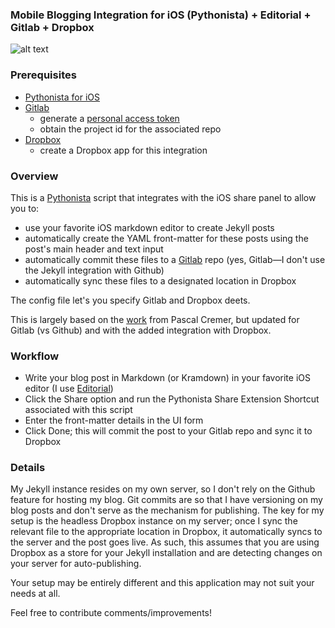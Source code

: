 ### Mobile Blogging Integration for iOS (Pythonista) + Editorial + Gitlab + Dropbox

![alt text](https://img.shields.io/badge/Python-3.6-blue.svg "Python 3.6")

### Prerequisites
* [Pythonista for iOS](http://omz-software.com/pythonista/)
* [Gitlab](https://gitlab.com)
  * generate a [personal access token](https://gitlab.com/profile/personal_access_tokens)
  * obtain the project id for the associated repo
* [Dropbox](https://dropbox.com)
  * create a Dropbox app for this integration

### Overview
This is a [Pythonista](http://omz-software.com/pythonista/) script that integrates with the iOS share panel to allow you to:
* use your favorite iOS markdown editor to create Jekyll posts
* automatically create the YAML front-matter for these posts using the post's main header and text input
* automatically commit these files to a [Gitlab](https://gitlab.com) repo (yes, Gitlab—I don't use the Jekyll integration with Github)
* automatically sync these files to a designated location in Dropbox

The config file let's you specify Gitlab and Dropbox deets.

This is largely based on the [work](http://codenugget.co/2015/11/18/mobile-blogging-with-pythonista-jekyll-and-github.html) from Pascal Cremer, but updated for Gitlab (vs Github) and with the added integration with Dropbox.


### Workflow
* Write your blog post in Markdown (or Kramdown) in your favorite iOS editor (I use [Editorial](http://omz-software.com/editorial/index.html))
* Click the Share option and run the Pythonista Share Extension Shortcut associated with this script
* Enter the front-matter details in the UI form
* Click Done; this will commit the post to your Gitlab repo and sync it to Dropbox

### Details
My Jekyll instance resides on my own server, so I don't rely on the Github feature for hosting my blog. Git commits are
so that I have versioning on my blog posts and don't serve as the mechanism for publishing. The key for my setup is the headless Dropbox instance on my server; once I sync the relevant file to the appropriate location in Dropbox, it automatically syncs to the server and the post goes live. As such, this assumes that you are using Dropbox as a store for your Jekyll installation and are detecting changes on your server for auto-publishing.

Your setup may be entirely different and this application may not suit your needs at all.

Feel free to contribute comments/improvements!

